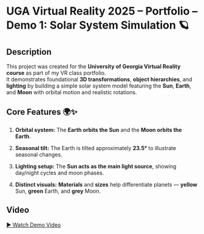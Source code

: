 # UGA Virtual Reality 2025 – Portfolio – Demo 1: Solar System Simulation 🪐

## Description
This project was created for the **University of Georgia Virtual Reality course** as part of my VR class portfolio.  
It demonstrates foundational **3D transformations**, **object hierarchies**, and **lighting** by building a simple solar system model featuring the **Sun**, **Earth**, and **Moon** with orbital motion and realistic rotations.

## Core Features 🌍✨
1. **Orbital system:** The **Earth orbits the Sun** and the **Moon orbits the Earth**.  

2. **Seasonal tilt:** The Earth is tilted approximately **23.5°** to illustrate seasonal changes.  

3. **Lighting setup:** The **Sun acts as the main light source**, showing day/night cycles and moon phases.  

4. **Distinct visuals:** **Materials** and **sizes** help differentiate planets — **yellow** Sun, **green** Earth, and **grey** Moon.  

## Video
[▶️ Watch Demo Video](Demonstrations/Demo1_Demonstration.webm)

